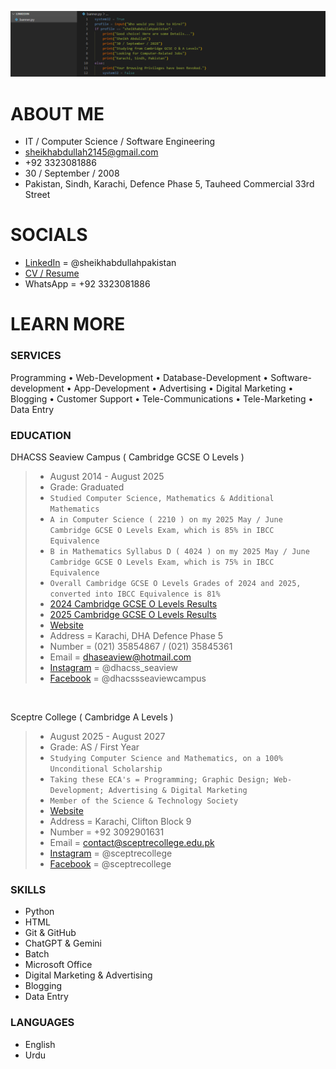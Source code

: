 ![banner](https://github.com/sheikhabdullahpakistan/sheikhabdullahpakistan/blob/main/banner.png)

# ABOUT ME

- IT / Computer Science / Software Engineering
- sheikhabdullah2145@gmail.com
- +92 3323081886
- 30 / September / 2008
- Pakistan, Sindh, Karachi, Defence Phase 5, Tauheed Commercial 33rd Street

# SOCIALS

- [LinkedIn](https://www.linkedin.com/in/sheikhabdullahpakistan) = @sheikhabdullahpakistan
- [CV / Resume](https://github.com/sheikhabdullahpakistan/sheikhabdullahpakistan/blob/main/cv.pdf)
- WhatsApp = +92 3323081886

# LEARN MORE

### SERVICES
Programming • Web-Development • Database-Development • Software-development • App-Development • Advertising • Digital Marketing • Blogging • Customer Support • Tele-Communications • Tele-Marketing • Data Entry

### EDUCATION

DHACSS Seaview Campus ( Cambridge GCSE O Levels )
> - August 2014 - August 2025
> - Grade: Graduated
> - `Studied Computer Science, Mathematics & Additional Mathematics`
> - `A in Computer Science ( 2210 ) on my 2025 May / June Cambridge GCSE O Levels Exam, which is 85% in IBCC Equivalence`
> - `B in Mathematics Syllabus D ( 4024 ) on my 2025 May / June Cambridge GCSE O Levels Exam, which is 75% in IBCC Equivalence`
> - `Overall Cambridge GCSE O Levels Grades of 2024 and 2025, converted into IBCC Equivalence is 81%`
> - [2024 Cambridge GCSE O Levels Results](https://github.com/sheikhabdullahpakistan/sheikhabdullahpakistan/blob/main/cie24.pdf)
> - [2025 Cambridge GCSE O Levels Results](https://github.com/sheikhabdullahpakistan/sheikhabdullahpakistan/blob/main/cie25.pdf)
> - [Website](https://seaviewcampus.dhacsskarachi.edu.pk/)
> - Address = Karachi, DHA Defence Phase 5
> - Number = (021) 35854867 / (021) 35845361
> - Email = dhaseaview@hotmail.com
> - [Instagram](https://www.instagram.com/dhacss_seaview) = @dhacss_seaview
> - [Facebook](https://www.facebook.com/dhacssseaviewcampus) = @dhacssseaviewcampus

<br>

Sceptre College ( Cambridge A Levels )
> - August 2025 - August 2027
> - Grade: AS / First Year
> - `Studying Computer Science and Mathematics, on a 100% Unconditional Scholarship`
> - `Taking these ECA's = Programming; Graphic Design; Web-Development; Advertising & Digital Marketing`
> - `Member of the Science & Technology Society`
> - [Website](https://sceptrecollege.edu.pk/)
> - Address = Karachi, Clifton Block 9
> - Number = +92 3092901631
> - Email = contact@sceptrecollege.edu.pk
> - [Instagram](https://www.instagram.com/sceptrecollege) = @sceptrecollege
> - [Facebook](https://www.facebook.com/sceptrecollege) = @sceptrecollege

### SKILLS

- Python
- HTML
- Git & GitHub
- ChatGPT & Gemini
- Batch
- Microsoft Office
- Digital Marketing & Advertising
- Blogging
- Data Entry

### LANGUAGES

- English
- Urdu
